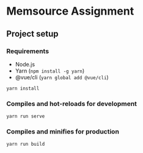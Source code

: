 # Memsource Assignment

## Project setup

### Requirements
- Node.js
- Yarn (`npm install -g yarn`)
- @vue/cli (`yarn global add @vue/cli`)


```
yarn install
```

### Compiles and hot-reloads for development
```
yarn run serve
```

### Compiles and minifies for production
```
yarn run build
```
